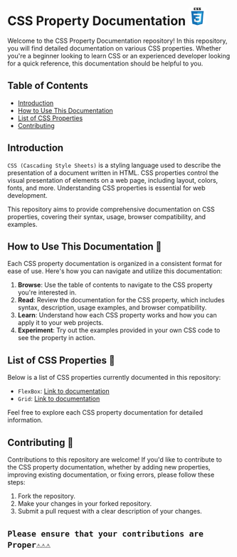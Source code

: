 # CSS Property Documentation <img src="https://raw.githubusercontent.com/devicons/devicon/master/icons/css3/css3-original-wordmark.svg" alt="CSS3" width="40" height="40">

Welcome to the CSS Property Documentation repository! In this repository, you will find detailed documentation on various CSS properties. Whether you're a beginner looking to learn CSS or an experienced developer looking for a quick reference, this documentation should be helpful to you.

## Table of Contents

- [Introduction](#introduction)
- [How to Use This Documentation](#how-to-use-this-documentation)
- [List of CSS Properties](#list-of-css-properties)
- [Contributing](#contributing)

## Introduction

`CSS (Cascading Style Sheets)` is a styling language used to describe the presentation of a document written in HTML. CSS properties control the visual presentation of elements on a web page, including layout, colors, fonts, and more. Understanding CSS properties is essential for web development.

This repository aims to provide comprehensive documentation on CSS properties, covering their syntax, usage, browser compatibility, and examples.

## How to Use This Documentation 📖

Each CSS property documentation is organized in a consistent format for ease of use. Here's how you can navigate and utilize this documentation:

1. **Browse**: Use the table of contents to navigate to the CSS property you're interested in.
2. **Read**: Review the documentation for the CSS property, which includes syntax, description, usage examples, and browser compatibility.
3. **Learn**: Understand how each CSS property works and how you can apply it to your web projects.
4. **Experiment**: Try out the examples provided in your own CSS code to see the property in action.

## List of CSS Properties 🍕

Below is a list of CSS properties currently documented in this repository:

- `FlexBox`: [Link to documentation](https://github.com/aashiqui2/CSS-PropMastery/tree/master/Flexbox) 
- `Grid`: [Link to documentation](#)
<!-- - `property3`: [Link to documentation](#) -->



Feel free to explore each CSS property documentation for detailed information.

## Contributing 🤝

Contributions to this repository are welcome! If you'd like to contribute to the CSS property documentation, whether by adding new properties, improving existing documentation, or fixing errors, please follow these steps:

1. Fork the repository.
2. Make your changes in your forked repository.
3. Submit a pull request with a clear description of your changes.

 ## `Please ensure that your contributions are Proper⚠️⚠️⚠️`



